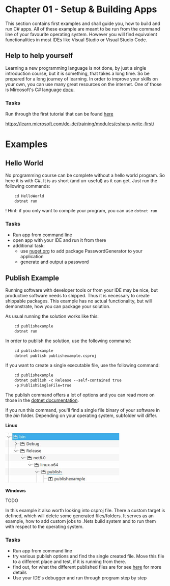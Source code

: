 # Chapter 01 - Setup & Building Apps
This section contains first examples and shall guide you, how to build and run C# apps. All of these example are meant to be run from the command line of your favourite operating system. However you will find equivalent functionalities in most IDEs like Visual Studio or Visual Studio Code.

## Help to help yourself
Learning a new programming language is not done, by just a single introduction course, but it is something, that takes a long time. So be prepared for a long journey of learning. In order to improve your skills on your own, you can use many great resources on the internet. One of those is Mircosoft's C# language [docu](https://learn.microsoft.com/en-us/dotnet/csharp/). 

### Tasks
Run through the first tutorial that can be found [here](https://learn.microsoft.com/en-us/dotnet/csharp/tour-of-csharp/tutorials/hello-world?tutorial-step=1)

https://learn.microsoft.com/de-de/training/modules/csharp-write-first/

# Examples

## Hello World
No programming course can be complete without a hello world program. So here it is with C#. It is as short (and un-useful) as it can get. Just run the following commands:
```shell
    cd HelloWorld
    dotnet run 
```

 ! Hint: if you only want to compile your program, you can use `dotnet run`

### Tasks
* Run app from command line
* open app with your IDE and run it from there
* additional task:
    * use [nuget.org](nuget.org) to add package PasswordGenerator to your application
    * generate and output a password

## Publish Example
Running software with developer tools or from your IDE may be nice, but productive software needs to shipped. Thus it is necessary to create shippable packages. This example has no actual functionality, but will demonstrate, how you can package your solution.

As usual running the solution works like this:

```shell
    cd publishexample
    dotnet run 
```

In order to publish the solution, use the following command:
```shell
    cd publishexample
    dotnet publish publishexample.csproj  
```

If you want to create a single executable file, use the following command:
```shell
    cd publishexample
    dotnet publish -c Release --self-contained true 
    -p:PublishSingleFile=true
```
The publish command offers a lot of options and you can read more on those in the [dotnet documentation](https://learn.microsoft.com/en-us/dotnet/core/tools/dotnet-publish).

If you run this command, you'll find a single file binary of your software in the _bin_ folder. Depending on your operating system, subfolder will differ.

__Linux__

![Linux](../imgs/publish_linux.jpg)

__Windows__

TODO

In this example it also worth looking into csproj file. There a custom target is defined, which will delete some generated files/folders. It serves as an example, how to add custom jobs to .Nets build system and to run them with respect to the operating system.

### Tasks
* Run app from command line
* try various publish options and find the single created file. Move this file to a different place and test, if it is running from there.
* find out, for what the different published files are for see [here](https://learn.microsoft.com/de-de/dotnet/core/tutorials/publishing-with-visual-studio?pivots=dotnet-8-0) for more details
* Use your IDE's debugger and run through program step by step